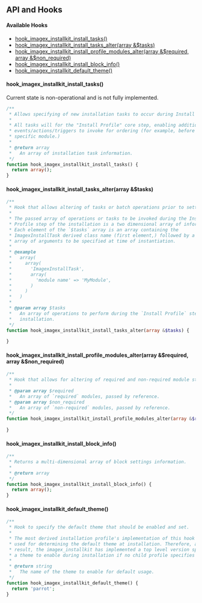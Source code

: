## API and Hooks

#### Available Hooks

* [hook_imagex_installkit_install_tasks()](#hook_imagex_installkit_install_tasks)
* [hook_imagex_installkit_install_tasks_alter(array &$tasks)](#hook_imagex_installkit_install_tasks_alterarray-tasks)
* [hook_imagex_installkit_install_profile_modules_alter(array &$required, array &$non_required)](#hook_imagex_installkit_install_profile_modules_alterarray-required-array-non_requiredc)
* [hook_imagex_installkit_install_block_info()](#hook_imagex_installkit_install_block_info)
* [hook_imagex_installkit_default_theme()](#hook_imagex_installkit_default_theme)

#### hook_imagex_installkit_install_tasks()

Current state is non-operational and is not fully implemented.

```php
/**
 * Allows specifying of new installation tasks to occur during Install Profile.
 * 
 * All tasks will for the "Install Profile" core step, enabling additional
 * events/actions/triggers to invoke for ordering (for example, before a
 * specific module.)
 *
 * @return array
 *   An array of installation task information.
 */
function hook_imagex_installkit_install_tasks() {
  return array();
}
```

#### hook_imagex_installkit_install_tasks_alter(array &$tasks)

```php
/**
 * Hook that allows altering of tasks or batch operations prior to setting them.
 *
 * The passed array of operations or tasks to be invoked during the Install
 * Profile step of the installation is a two dimensional array of information.
 * Each element of the `$tasks` array is an array containing the
 * ImagexInstallTask derived class name (first element,) followed by a keyed
 * array of arguments to be specified at time of instantiation.
 *
 * @example
 *   array(
 *     array(
 *       'ImagexInstallTask',
 *       array(
 *         'module name' => 'MyModule',
 *       )
 *     )
 *   )
 *
 * @param array $tasks
 *   An array of operations to perform during the `Install Profile` step of
 *   installation.
 */
function hook_imagex_installkit_install_tasks_alter(array &$tasks) {
  
}
```

#### hook_imagex_installkit_install_profile_modules_alter(array &$required, array &$non_required)

```php
/**
 * Hook that allows for altering of required and non-required module stacks.
 *
 * @param array $required
 *   An array of `required` modules, passed by reference.
 * @param array $non_required
 *   An array of `non-required` modules, passed by reference.
 */
function hook_imagex_installkit_install_profile_modules_alter(array &$required, array &$non_required) {
  
}
```

#### hook_imagex_installkit_install_block_info()

```php
/**
 * Returns a multi-dimensional array of block settings information.
 *
 * @return array
 */
function hook_imagex_installkit_install_block_info() {
  return array();
}
```

#### hook_imagex_installkit_default_theme()

```php
/**
 * Hook to specify the default theme that should be enabled and set.
 *
 * The most derived installation profile's implementation of this hook will be
 * used for determining the default theme at installation. Therefore, as a
 * result, the imagex_installkit has implemented a top level version specifying
 * a theme to enable during installation if no child profile specifies one.
 * 
 * @return string
 *   The name of the theme to enable for default usage.
 */
function hook_imagex_installkit_default_theme() {
  return 'parrot';
}
```
